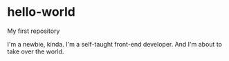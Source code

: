 # hello-world
My first repository

I'm a newbie, kinda. I'm a self-taught front-end developer. And I'm about to take over the world.

